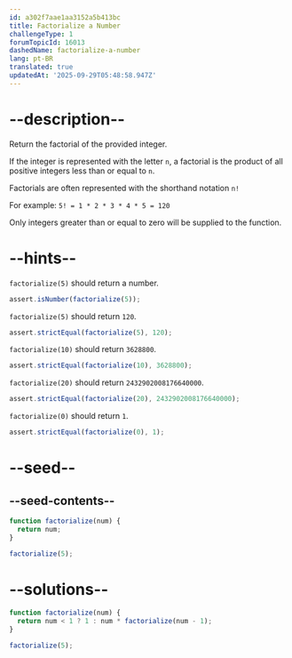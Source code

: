 ```yaml
---
id: a302f7aae1aa3152a5b413bc
title: Factorialize a Number
challengeType: 1
forumTopicId: 16013
dashedName: factorialize-a-number
lang: pt-BR
translated: true
updatedAt: '2025-09-29T05:48:58.947Z'
---
```


# --description--

Return the factorial of the provided integer.

If the integer is represented with the letter `n`, a factorial is the product of all positive integers less than or equal to `n`.

Factorials are often represented with the shorthand notation `n!`

For example: `5! = 1 * 2 * 3 * 4 * 5 = 120`

Only integers greater than or equal to zero will be supplied to the function.

# --hints--

`factorialize(5)` should return a number.

```js
assert.isNumber(factorialize(5));
```

`factorialize(5)` should return `120`.

```js
assert.strictEqual(factorialize(5), 120);
```

`factorialize(10)` should return `3628800`.

```js
assert.strictEqual(factorialize(10), 3628800);
```

`factorialize(20)` should return `2432902008176640000`.

```js
assert.strictEqual(factorialize(20), 2432902008176640000);
```

`factorialize(0)` should return `1`.

```js
assert.strictEqual(factorialize(0), 1);
```

# --seed--

## --seed-contents--

```js
function factorialize(num) {
  return num;
}

factorialize(5);
```

# --solutions--

```js
function factorialize(num) {
  return num < 1 ? 1 : num * factorialize(num - 1);
}

factorialize(5);
```
